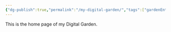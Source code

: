 ```yaml
---
{"dg-publish":true,"permalink":"/my-digital-garden/","tags":["gardenEntry"]}
---
```



This is the home page of my Digital Garden.